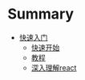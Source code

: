 # Summary
* [快速入门](README.md)
    * [快速开始](快速开始.md)
    * [教程](教程.md)
    * [深入理解react](深入理解react.md)
    